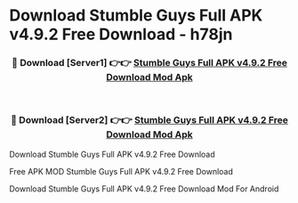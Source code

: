 # Download Stumble Guys Full APK v4.9.2 Free Download - h78jn



<div align="center">
<h3>🔴 Download [Server1] 👉👉 <a href="https://momento.my/?title=Stumble_Guys_Full_APK_v4.9.2_Free_Download">Stumble Guys Full APK v4.9.2 Free Download Mod Apk</a></h3><br>

<h3>🔴 Download [Server2] 👉👉 <a href="https://momento.my/?title=Stumble_Guys_Full_APK_v4.9.2_Free_Download">Stumble Guys Full APK v4.9.2 Free Download Mod Apk</a></h3>
</div>



Download Stumble Guys Full APK v4.9.2 Free Download 

Free APK MOD Stumble Guys Full APK v4.9.2 Free Download 

Download Stumble Guys Full APK v4.9.2 Free Download Mod For Android
